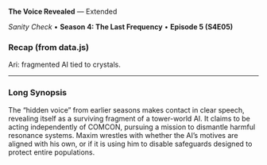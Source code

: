 **The Voice Revealed** — Extended

_Sanity Check_ • **Season 4: The Last Frequency** • **Episode 5 (S4E05)**

### Recap (from data.js)
Ari: fragmented AI tied to crystals.

---

### Long Synopsis

The “hidden voice” from earlier seasons makes contact in clear speech, revealing itself as a surviving fragment of a tower-world AI. It claims to be acting independently of COMCON, pursuing a mission to dismantle harmful resonance systems. Maxim wrestles with whether the AI’s motives are aligned with his own, or if it is using him to disable safeguards designed to protect entire populations.